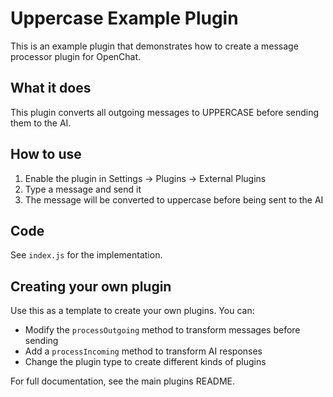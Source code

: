 # Uppercase Example Plugin

This is an example plugin that demonstrates how to create a message processor plugin for OpenChat.

## What it does

This plugin converts all outgoing messages to UPPERCASE before sending them to the AI.

## How to use

1. Enable the plugin in Settings → Plugins → External Plugins
2. Type a message and send it
3. The message will be converted to uppercase before being sent to the AI

## Code

See `index.js` for the implementation.

## Creating your own plugin

Use this as a template to create your own plugins. You can:

- Modify the `processOutgoing` method to transform messages before sending
- Add a `processIncoming` method to transform AI responses
- Change the plugin type to create different kinds of plugins

For full documentation, see the main plugins README.
